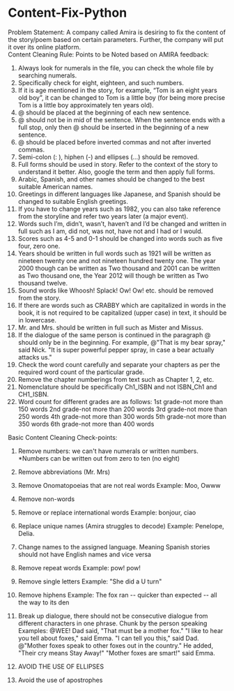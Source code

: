 # Content-Fix-Python
Problem Statement: A company called Amira is desiring to fix the content of the story/poem based on certain parameters. Further, the company will put it over its online platform.  
Content Cleaning Rule:
Points to be Noted based on AMIRA feedback:
1. Always look for numerals in the file, you can check the whole file by searching numerals.
2. Specifically check for eight, eighteen, and such numbers. 
3. If it is age mentioned in the story, for example, “Tom is an eight years old boy”, it can be changed to Tom is a little boy (for being more precise Tom is a little boy approximately ten years old).
4. @ should be placed at the beginning of each new sentence.
5. @ should not be in mid of the sentence. When the sentence ends with a full stop, only then @ should be inserted in the beginning of a new sentence.
6. @ should be placed before inverted commas and not after inverted commas.
7. Semi-colon (: ), hiphen (-) and ellipses (…) should be removed.
8. Full forms should be used in story. Refer to the context of the story to understand it better. Also, google the term and then apply full forms.
9. Arabic, Spanish, and other names should be changed to the best suitable American names.
10. Greetings in different languages like Japanese, and Spanish should be changed to suitable English greetings.
11. If you have to change years such as 1982, you can also take reference from the storyline and refer two years later (a major event).
12. Words such I’m, didn’t, wasn’t, haven’t and I’d be changed and written in full such as I am, did not, was not, have not and I had or I would.
13. Scores such as 4-5 and 0-1 should be changed into words such as five four, zero one.
14. Years should be written in full words such as 1921 will be written as nineteen twenty one and not nineteen hundred   twenty one. The year 2000 though can be written as Two thousand  and 2001 can be written as Two thousand one, the Year 2012 will though be written as Two thousand twelve.
15. Sound words like Whoosh! Splack! Ow! Ow! etc. should be removed from the story.
16. If there are words such as CRABBY which are capitalized in words in the book, it is not required to be capitalized (upper case) in text, it should be in lowercase.
17. Mr. and Mrs. should be written in full such as Mister and Missus.
18. If the dialogue of the same person is continued in the paragraph @ should only be in the beginning.
For example, @"That is my bear spray," said Nick. "It is super powerful pepper spray, in case a bear actually attacks us." 
19. Check the word count carefully and separate your chapters as per the required word count of the particular grade.
20. Remove the chapter numberings from text such as Chapter 1, 2, etc.
21. Nomenclature should be specifically Ch1_ISBN and not ISBN_Ch1 and CH1_ISBN.
22. Word count for different grades are as follows:
    1st grade-not more than 150 words
    2nd  grade-not more than 200 words
    3rd   grade-not more than 250 words
    4th   grade-not more than 300 words
    5th   grade-not more than 350 words
    6th   grade-not more than 400 words

Basic Content Cleaning Check-points:

1. Remove numbers: we can't have numerals or written numbers. *Numbers can be written out from zero to ten (no eight)
2. Remove abbreviations (Mr. Mrs)
3. Remove Onomatopoeias that are not real words
   Example: Moo, Owww
4. Remove non-words
5. Remove or replace international words 
   Example: bonjour, ciao
7. Replace unique names (Amira struggles to decode)
   Example: Penelope, Delia. 
8. Change names to the assigned language. Meaning Spanish stories should not have English names and vice versa
9. Remove repeat words
   Example: pow! pow!
10. Remove single letters 
    Example: "She did a U turn"
11. Remove hiphens
    Example: The fox ran -- quicker than expected -- all the way to its den
12. Break up dialogue, there should not be consecutive dialogue from different characters in one phrase. Chunk by the person     speaking
    Examples: 
    @WEE! Dad said, "That must be a mother fox." "I like to hear you tell about foxes," said Emma. "I can tell you this,"        said Dad.
    @"Mother foxes speak to other foxes out in the country." He added, "Their cry means Stay Away!" "Mother foxes are     smart!" said Emma.

13. AVOID THE USE OF ELLIPSES
14. Avoid the use of apostrophes
